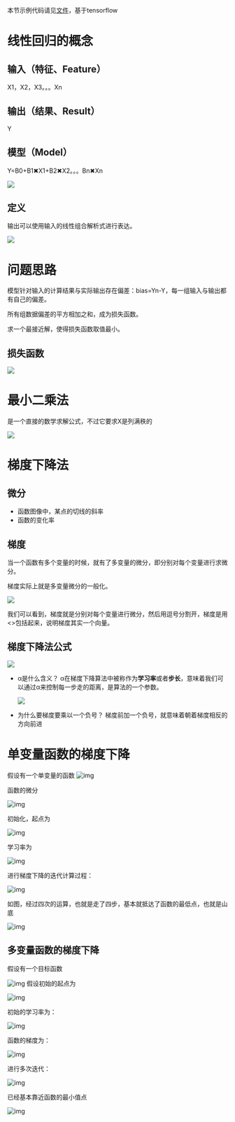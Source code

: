 本节示例代码请见[文件](res\demo.py)，基于tensorflow

# 线性回归的概念

## 输入（特征、Feature）

X1，X2，X3。。。Xn

## 输出（结果、Result）

Y

## 模型（Model）

Y=B0+B1✖X1+B2✖X2。。。Bn✖Xn

![](res\２.png)

## 定义

输出可以使用输入的线性组合解析式进行表达。

![](res\１.jpg)

# 问题思路

模型针对输入的计算结果与实际输出存在偏差：bias=Yn-Y，每一组输入与输出都有自己的偏差。

所有组数据偏差的平方相加之和，成为损失函数。

求一个最接近解，使得损失函数取值最小。

## 损失函数

![](res\３.png)

# 最小二乘法

是一个直接的数学求解公式，不过它要求X是列满秩的

![](res\４.png)

# 梯度下降法

## 微分

- 函数图像中，某点的切线的斜率
- 函数的变化率

## 梯度

当一个函数有多个变量的时候，就有了多变量的微分，即分别对每个变量进行求微分。

梯度实际上就是多变量微分的一般化。

![](res\７.png)

我们可以看到，梯度就是分别对每个变量进行微分，然后用逗号分割开，梯度是用<>包括起来，说明梯度其实一个向量。

## 梯度下降法公式

![](res\６.png)

- α是什么含义？
  α在梯度下降算法中被称作为**学习率**或者**步长**，意味着我们可以通过α来控制每一步走的距离，是算法的一个参数。

  ![](res\８.png)

- 为什么要梯度要乘以一个负号？
  梯度前加一个负号，就意味着朝着梯度相反的方向前进

# 单变量函数的梯度下降

假设有一个单变量的函数
![img](res\9.png)

函数的微分

![img](res\10.png)

 初始化，起点为

![img](res\11.png)

学习率为

![img](res\12.png)

 进行梯度下降的迭代计算过程：

![img](res\13.png)

 如图，经过四次的运算，也就是走了四步，基本就抵达了函数的最低点，也就是山底

![img](res\14.png)

## 多变量函数的梯度下降

假设有一个目标函数

![img](res\15.png)
假设初始的起点为

![img](res\16.png)

 初始的学习率为：

![img](res\17.png)

函数的梯度为：

![img](res\18.png)

 进行多次迭代：

![img](res\19.png)

 已经基本靠近函数的最小值点

![img](res\20.png)
